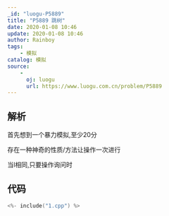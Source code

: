 ```yaml
---
_id: "luogu-P5889"
title: "P5889 跳树"
date: 2020-01-08 10:46
update: 2020-01-08 10:46
author: Rainboy
tags:
    - 模拟
catalog: 模拟
source: 
    - 
      oj: luogu
      url: https://www.luogu.com.cn/problem/P5889
---
```


## 解析

首先想到一个暴力模拟,至少20分

存在一种神奇的性质/方法让操作一次进行

当l相同,只要操作询问时


## 代码

```c
<%- include("1.cpp") %>
```
